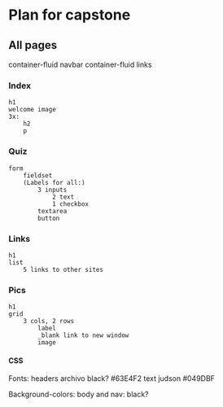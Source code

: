 # Plan for capstone

## All pages

container-fluid
    navbar
        container-fluid
            links

### Index

    h1
    welcome image
    3x:
        h2
        p

### Quiz

    form
        fieldset
        (Labels for all:)
            3 inputs
                2 text
                1 checkbox
            textarea
            button

### Links

    h1
    list
        5 links to other sites

### Pics

    h1
    grid
        3 cols, 2 rows
            label
            _blank link to new window
            image

#### CSS

Fonts:
    headers
        archivo black?
        #63E4F2
    text
        judson
        #049DBF

Background-colors:
    body and nav: black?
